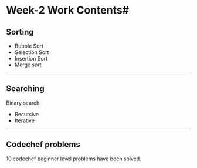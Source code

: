 # Week-2 Work Contents#

Sorting
---

- Bubble Sort
- Selection Sort
- Insertion Sort
- Merge sort


---
Searching
---
Binary search
- Recursive
- Iterative

---
Codechef problems
---
10 codechef beginner level problems have been solved.

